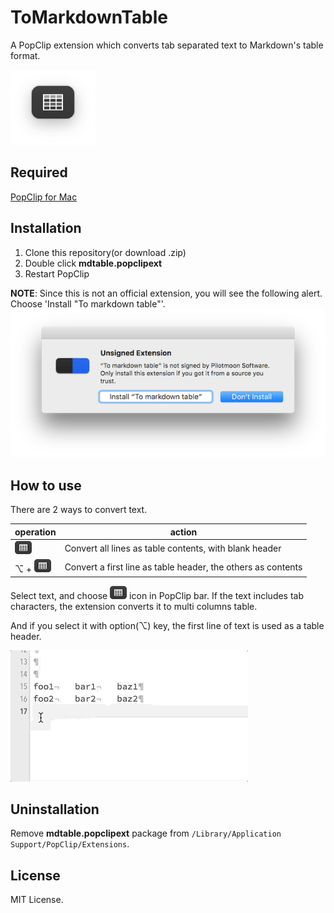 # ToMarkdownTable
A PopClip extension which converts tab separated text to Markdown's table format.

![ToMarkdownTable](images/icon.png)

## Required
[PopClip for Mac](http://pilotmoon.com/popclip/)

## Installation

1. Clone this repository(or download .zip)
2. Double click **mdtable.popclipext**
3. Restart PopClip

**NOTE**: Since this is not an official extension, you will see the following alert. Choose 'Install "To markdown table"'.
![Choose Install](images/installation_alert.png)

## How to use

There are 2 ways to convert text.

|operation|action|
|---|---|
|![](images/icon_small.png)|Convert all lines as table contents, with blank header|
|⌥ + ![](images/icon_small.png)|Convert a first line as table header, the others as contents|

Select text, and choose ![](images/icon_small.png) icon in PopClip bar. If the text includes tab characters, the extension converts it to multi columns table.

And if you select it with option(⌥) key, the first line of text is used as a table header. 

![](images/convert_with_option.gif)

## Uninstallation
Remove **mdtable.popclipext** package from `/Library/Application Support/PopClip/Extensions`.

## License
MIT License.
